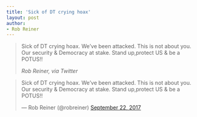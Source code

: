 ```yaml
---
title: 'Sick of DT crying hoax'
layout: post
author:
- Rob Reiner
---
```


> Sick of DT crying hoax. We’ve been attacked. This is not about you. Our security &amp; Democracy at stake. Stand up,protect US &amp; be a POTUS!!
>
> <cite>Rob Reiner, via Twitter</cite>

<blockquote class="twitter-tweet"><p lang="en" dir="ltr">Sick of DT crying hoax. We’ve been attacked. This is not about you. Our security &amp; Democracy at stake. Stand up,protect US &amp; be a POTUS!!</p>&mdash; Rob Reiner (@robreiner) <a href="https://twitter.com/robreiner/status/911312445234442242?ref_src=twsrc%5Etfw">September 22, 2017</a></blockquote> <script async src="https://platform.twitter.com/widgets.js" charset="utf-8"></script>
